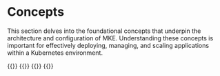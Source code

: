 # Concepts

This section delves into the foundational concepts that underpin the architecture
and configuration of MKE. Understanding these concepts is important for effectively
deploying, managing, and scaling applications within a Kubernetes environment.



{{}}
  {{}}
  {{}}
  {{}}


